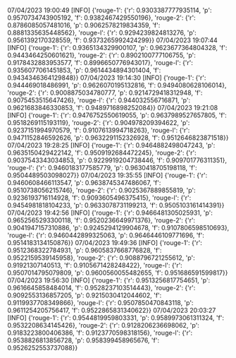 07/04/2023 19:00:49  [INFO] {'rouge-1': {'r': 0.9303387777935114, 'p': 0.9570734743905192, 'f': 0.9382467429550196}, 'rouge-2': {'r': 0.8786085057481016, 'p': 0.9062578219834359, 'f': 0.8881335635448562}, 'rouge-l': {'r': 0.9294239824813276, 'p': 0.9561392170328559, 'f': 0.9373265992424299}}
07/04/2023 19:07:44  [INFO] {'rouge-1': {'r': 0.9365134329900107, 'p': 0.9623677364804328, 'f': 0.9443464250601621}, 'rouge-2': {'r': 0.8902100777106755, 'p': 0.9178432883953577, 'f': 0.8996650776943017}, 'rouge-l': {'r': 0.9356077061451853, 'p': 0.9614434894301404, 'f': 0.9434346364129848}}
07/04/2023 19:14:30  [INFO] {'rouge-1': {'r': 0.944469018486991, 'p': 0.9626070195132816, 'f': 0.9494080628106014}, 'rouge-2': {'r': 0.9008875034780777, 'p': 0.9214729418312948, 'f': 0.9075453515647426}, 'rouge-l': {'r': 0.944032556716871, 'p': 0.9621683846330853, 'f': 0.9489716898252084}}
07/04/2023 19:21:08  [INFO] {'rouge-1': {'r': 0.9476752550619055, 'p': 0.9637989527657805, 'f': 0.9518269115193119}, 'rouge-2': {'r': 0.904978209394622, 'p': 0.9237151994970579, 'f': 0.9107613994718263}, 'rouge-l': {'r': 0.9471152846592626, 'p': 0.9632291152326928, 'f': 0.9512646823871518}}
07/04/2023 19:28:25  [INFO] {'rouge-1': {'r': 0.9464882498047243, 'p': 0.9635150429422142, 'f': 0.9509192684472245}, 'rouge-2': {'r': 0.9037543343034853, 'p': 0.9229919204738446, 'f': 0.909701776311351}, 'rouge-l': {'r': 0.9460183177585779, 'p': 0.9630418705198118, 'f': 0.9504489503098027}}
07/04/2023 19:35:55  [INFO] {'rouge-1': {'r': 0.9460608466113547, 'p': 0.9638745347486067, 'f': 0.9510738056215746}, 'rouge-2': {'r': 0.9025367889855819, 'p': 0.9236193716114928, 'f': 0.9093605496375415}, 'rouge-l': {'r': 0.9454981818104233, 'p': 0.9633078731199213, 'f': 0.9505103161414391}}
07/04/2023 19:42:56  [INFO] {'rouge-1': {'r': 0.9466481305025931, 'p': 0.9652565293300118, 'f': 0.9520236649971376}, 'rouge-2': {'r': 0.9041947157310886, 'p': 0.9245294129904678, 'f': 0.9107806598510693}, 'rouge-l': {'r': 0.9460442899325063, 'p': 0.9646446109771696, 'f': 0.9514183134150876}}
07/04/2023 19:49:36  [INFO] {'rouge-1': {'r': 0.9512368322784931, 'p': 0.9605837668776828, 'f': 0.9522159539145958}, 'rouge-2': {'r': 0.9088796721255612, 'p': 0.91921307140513, 'f': 0.9105671428248422}, 'rouge-l': {'r': 0.9507014795079809, 'p': 0.9600560055482655, 'f': 0.951686591599817}}
07/04/2023 19:56:30  [INFO] {'rouge-1': {'r': 0.9513256817754651, 'p': 0.9616645858484014, 'f': 0.9528237103514443}, 'rouge-2': {'r': 0.9092553136857205, 'p': 0.9215030412044602, 'f': 0.9119937708349866}, 'rouge-l': {'r': 0.9507850470843118, 'p': 0.9611254205756417, 'f': 0.9522865831340622}}
07/04/2023 20:03:27  [INFO] {'rouge-1': {'r': 0.9544819959803331, 'p': 0.9589973061311324, 'f': 0.9532208634145426}, 'rouge-2': {'r': 0.9128206236698062, 'p': 0.9183223800406386, 'f': 0.9123770598318156}, 'rouge-l': {'r': 0.9538826813856728, 'p': 0.958399458965676, 'f': 0.9526252553737088}}